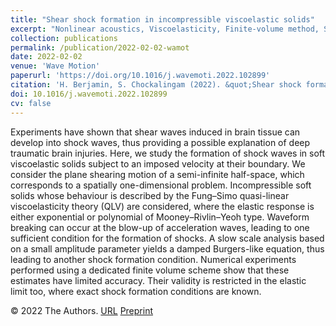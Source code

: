 ```yaml
---
title: "Shear shock formation in incompressible viscoelastic solids"
excerpt: "Nonlinear acoustics, Viscoelasticity, Finite-volume method, Soft solids, Shock formation, Acceleration waves"
collection: publications
permalink: /publication/2022-02-02-wamot
date: 2022-02-02
venue: 'Wave Motion'
paperurl: 'https://doi.org/10.1016/j.wavemoti.2022.102899'
citation: 'H. Berjamin, S. Chockalingam (2022). &quot;Shear shock formation in incompressible viscoelastic solids&quot;, <i>Wave Motion</i> 110, 102899.'
doi: 10.1016/j.wavemoti.2022.102899
cv: false
---
```


Experiments have shown that shear waves induced in brain tissue can develop into shock waves, thus providing a possible explanation of deep traumatic brain injuries. Here, we study the formation of shock waves in soft viscoelastic solids subject to an imposed velocity at their boundary. We consider the plane shearing motion of a semi-infinite half-space, which corresponds to a spatially one-dimensional problem. Incompressible soft solids whose behaviour is described by the Fung–Simo quasi-linear viscoelasticity theory (QLV) are considered, where the elastic response is either exponential or polynomial of Mooney–Rivlin–Yeoh type. Waveform breaking can occur at the blow-up of acceleration waves, leading to one sufficient condition for the formation of shocks. A slow scale analysis based on a small amplitude parameter yields a damped Burgers-like equation, thus leading to another shock formation condition. Numerical experiments performed using a dedicated finite volume scheme show that these estimates have limited accuracy. Their validity is restricted in the elastic limit too, where exact shock formation conditions are known.

© 2022 The Authors. [URL](https://www.sciencedirect.com/science/article/pii/S0165212522000038) [Preprint](https://doi.org/10.48550/arXiv.2111.01824)